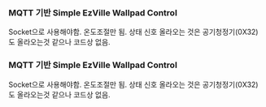 ### MQTT 기반 Simple EzVille Wallpad Control

Socket으로 사용해야함.
온도조절만 됨.
상태 신호 올라오는 것은 공기청정기(0X32)도 올라오는것 같으나 코드상 없음.

### MQTT 기반 Simple EzVille Wallpad Control

Socket으로 사용해야함.
온도조절만 됨.
상태 신호 올라오는 것은 공기청정기(0X32)도 올라오는것 같으나 코드상 없음.

